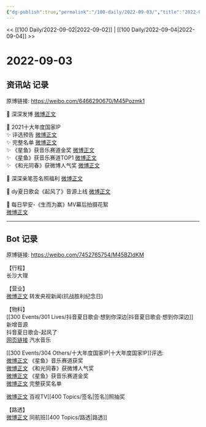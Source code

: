 ```yaml
---
{"dg-publish":true,"permalink":"/100-daily/2022-09-03/","title":"2022-09-03"}
---
```



<< [[100 Daily/2022-09-02\|2022-09-02]] | [[100 Daily/2022-09-04\|2022-09-04]] >>

# 2022-09-03

## 资讯站 记录

原博链接: https://weibo.com/6466290670/M45Pozmk1

💫 深深发博 [微博正文](https://m.weibo.cn/6466290670/4809573187716937)

💫 2021十大年度国家IP  
✨ 评选预告 [微博正文](https://m.weibo.cn/6466290670/4809610215558856)  
✨ 完整名单 [微博正文](https://m.weibo.cn/6466290670/4809659209483371)  
✨ 《星鱼》获音乐赛道金奖 [微博正文](https://m.weibo.cn/6466290670/4809726930191927)  
✨ 《星鱼》获音乐赛道TOP1 [微博正文](https://m.weibo.cn/6466290670/4809632974112220)  
✨ 《和光同春》获微博人气奖 [微博正文](https://m.weibo.cn/6466290670/4809640356087121)

💫 深深亲笔签名照福利 [微博正文](https://m.weibo.cn/6466290670/4809651176079433)

💫 dy夏日歌会《起风了》音源上线 [微博正文](https://m.weibo.cn/6466290670/4809514891347070)

💫 每日早安-《生而为赢》MV幕后拍摄花絮  
[微博正文](https://m.weibo.cn/6466290670/4809514882172926)

---
## Bot 记录

原博链接: https://weibo.com/7452765754/M45BZldKM

【行程】  
长沙大理

【营业】  
[微博正文](https://m.weibo.cn/1736988591/4809568720785379) 转发央视新闻(抗战胜利纪念日)

【物料】  
[[300 Events/301 Lives/抖音夏日歌会·想到你深边\|抖音夏日歌会·想到你深边]] 新增音源  
抖音夏日歌会-起风了  
[网页链接](https://weibo.cn/sinaurl?u=https%3A%2F%2Fmusic.douyin.com%2Fqishui%2Fshare%2Ftrack%3Ftrack_id%3D7128313451004299265) 汽水音乐

[[300 Events/304 Others/十大年度国家IP\|十大年度国家IP]]评选:  
[微博正文](https://m.weibo.cn/5508802293/4809631370578250) 《星鱼》音乐赛道获奖  
[微博正文](https://m.weibo.cn/5508802293/4809639621040152) 《和光同春》获微博人气奖  
[微博正文](https://m.weibo.cn/5508802293/4809724950484866) 《星鱼》获音乐赛道金奖  
[微博正文](https://m.weibo.cn/5508802293/4809651759619608) 完整获奖名单

[微博正文](https://m.weibo.cn/7516842376/4809621560363974) 百视TV[[400 Topics/签名\|签名]]照抽奖

【路透】  
[微博正文](https://m.weibo.cn/6463192460/4809715105925232) 同航班[[400 Topics/路透\|路透]]
